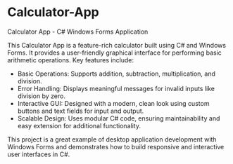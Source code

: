 # Calculator-App
Calculator App - C# Windows Forms Application

This Calculator App is a feature-rich calculator built using C# and Windows Forms. It provides a user-friendly graphical interface for performing basic arithmetic operations.
Key features include:
- Basic Operations: Supports addition, subtraction, multiplication, and division.
- Error Handling: Displays meaningful messages for invalid inputs like division by zero.
- Interactive GUI: Designed with a modern, clean look using custom buttons and text fields for input and output.
- Scalable Design: Uses modular C# code, ensuring maintainability and easy extension for additional functionality.

This project is a great example of desktop application development with Windows Forms and demonstrates how to build responsive and interactive user interfaces in C#.
